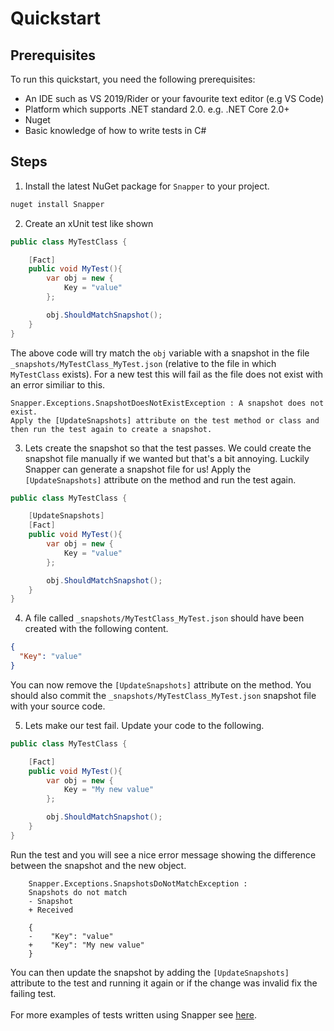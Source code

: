 # Quickstart

## Prerequisites
To run this quickstart, you need the following prerequisites:

- An IDE such as VS 2019/Rider or your favourite text editor (e.g VS Code)
- Platform which supports .NET standard 2.0. e.g. .NET Core 2.0+
- Nuget
- Basic knowledge of how to write tests in C#

## Steps

1. Install the latest NuGet package for `Snapper` to your project.
```bash
nuget install Snapper
```
2. Create an xUnit test like shown
```csharp
public class MyTestClass {

    [Fact]
    public void MyTest(){
        var obj = new {
            Key = "value"
        };

        obj.ShouldMatchSnapshot();
    }
}
```
The above code will try match the `obj` variable with a snapshot in the file `_snapshots/MyTestClass_MyTest.json` (relative to the file in which `MyTestClass` exists).
For a new test this will fail as the file does not exist with an error similiar to this.
```
Snapper.Exceptions.SnapshotDoesNotExistException : A snapshot does not exist.
Apply the [UpdateSnapshots] attribute on the test method or class and then run the test again to create a snapshot.
```
3. Lets create the snapshot so that the test passes. We could create the snapshot file manually if we wanted but that's a bit annoying. Luckily Snapper can generate a snapshot file for us! Apply the `[UpdateSnapshots]` attribute on the method and run the test again.
```csharp
public class MyTestClass {

    [UpdateSnapshots]
    [Fact]
    public void MyTest(){
        var obj = new {
            Key = "value"
        };

        obj.ShouldMatchSnapshot();
    }
}
```

4. A file called `_snapshots/MyTestClass_MyTest.json` should have been created with the following content.
```json
{
  "Key": "value"
}
```
You can now remove the `[UpdateSnapshots]` attribute on the method. You should also commit the `_snapshots/MyTestClass_MyTest.json` snapshot file with your source code.

5. Lets make our test fail. Update your code to the following.
```csharp
public class MyTestClass {

    [Fact]
    public void MyTest(){
        var obj = new {
            Key = "My new value"
        };

        obj.ShouldMatchSnapshot();
    }
}
```
Run the test and you will see a nice error message showing the difference between the snapshot and the new object.
```
    Snapper.Exceptions.SnapshotsDoNotMatchException :
    Snapshots do not match
    - Snapshot
    + Received

    {
    -    "Key": "value"
    +    "Key": "My new value"
    }
```
You can then update the snapshot by adding the `[UpdateSnapshots]` attribute to the test and running it again or if the change was invalid fix the failing test.
<br></br>
For more examples of tests written using Snapper see [here](https://github.com/theramis/Snapper/tree/master/project/Tests/Snapper.Tests).